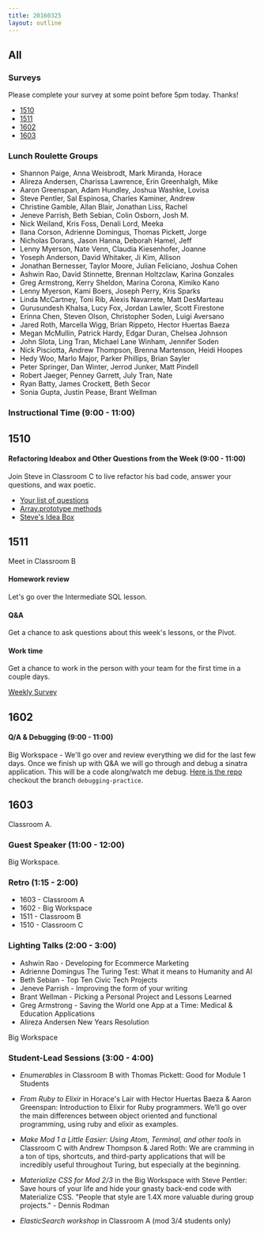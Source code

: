 ```yaml
---
title: 20160325
layout: outline
---
```


## All

### Surveys

Please complete your survey at some point before 5pm today. Thanks!

* [1510](https://docs.google.com/a/casimircreative.com/forms/d/1Rti8v123wjyPjYSv62N4ZjOp9wKxYCjwg98RS80hrtU/viewform)
* [1511](https://docs.google.com/forms/d/1g5r_woqzR1QrU0pWozcPlOJGeNeIzwWVzUYo23xbrRE/viewform)
* [1602]()
* [1603](https://docs.google.com/forms/d/1GWYXl0tUzl9vbd04u_d9CbjeYEI_hxtW1uEAC-WelZM/viewform)

### Lunch Roulette Groups
* Shannon Paige, Anna Weisbrodt, Mark Miranda, Horace
* Alireza Andersen, Charissa Lawrence, Erin Greenhalgh, Mike
* Aaron Greenspan, Adam Hundley, Joshua Washke, Lovisa
* Steve Pentler, Sal Espinosa, Charles Kaminer, Andrew
* Christine Gamble, Allan Blair, Jonathan Liss, Rachel
* Jeneve Parrish, Beth Sebian, Colin Osborn, Josh M.
* Nick Weiland, Kris Foss, Denali Lord, Meeka
* Ilana Corson, Adrienne Domingus, Thomas Pickett, Jorge
* Nicholas Dorans, Jason Hanna, Deborah Hamel, Jeff
* Lenny Myerson, Nate Venn, Claudia Kiesenhofer, Joanne
* Yoseph Anderson, David Whitaker, Ji Kim, Allison
* Jonathan Bernesser, Taylor Moore, Julian Feliciano, Joshua Cohen
* Ashwin Rao, David Stinnette, Brennan Holtzclaw, Karina Gonzales
* Greg Armstrong, Kerry Sheldon, Marina Corona, Kimiko Kano
* Lenny Myerson, Kami Boers, Joseph Perry, Kris Sparks
* Linda McCartney, Toni Rib, Alexis Navarrete, Matt DesMarteau
* Gurusundesh Khalsa, Lucy Fox, Jordan Lawler, Scott Firestone
* Erinna Chen, Steven Olson, Christopher Soden, Luigi Aversano
* Jared Roth, Marcella Wigg, Brian Rippeto, Hector Huertas Baeza
* Megan McMullin, Patrick Hardy, Edgar Duran, Chelsea Johnson
* John Slota, Ling Tran, Michael Lane Winham, Jennifer Soden
* Nick Pisciotta, Andrew Thompson, Brenna Martenson, Heidi Hoopes
* Hedy Woo, Marlo Major, Parker Phillips, Brian Sayler
* Peter Springer, Dan Winter, Jerrod Junker, Matt Pindell
* Robert Jaeger, Penney Garrett, July Tran, Nate
* Ryan Batty, James Crockett, Beth Secor
* Sonia Gupta, Justin Pease, Brant Wellman

### Instructional Time (9:00 - 11:00)

## 1510

#### Refactoring Ideabox and Other Questions from the Week (9:00 - 11:00)

Join Steve in Classroom C to live refactor his bad code, answer your questions, and wax poetic.

- [Your list of questions](https://gist.github.com/rrgayhart/6863cd83ca38686ec4fc)
- [Array.prototype methods](https://github.com/mdn/advanced-js-fundamentals-ck/tree/gh-pages/tutorials/01-array-prototype-methods)
- [Steve's Idea Box](https://github.com/stevekinney/idea-box)

## 1511

Meet in Classroom B

#### Homework review
Let's go over the Intermediate SQL lesson.

#### Q&A
Get a chance to ask questions about this week's lessons, or the Pivot.

#### Work time
Get a chance to work in the person with your team for the first time in a couple days.

[Weekly Survey](https://docs.google.com/forms/d/1g5r_woqzR1QrU0pWozcPlOJGeNeIzwWVzUYo23xbrRE/viewform)

## 1602

#### Q/A & Debugging (9:00 - 11:00)

Big Workspace -  We'll go over and review everything we did for the last few days. Once we finish up with Q&A we will go through and debug a sinatra application. This will be a code along/watch me debug. [Here is the repo](git@github.com:rwarbelow/1511_task_manager.git) checkout the branch `debugging-practice`.

## 1603

Classroom A.

### Guest Speaker (11:00 - 12:00)

Big Workspace.

### Retro (1:15 - 2:00)
* 1603 - Classroom A
* 1602 - Big Workspace
* 1511 - Classroom B
* 1510 - Classroom C

### Lighting Talks (2:00 - 3:00)

* Ashwin Rao - Developing for Ecommerce Marketing
* Adrienne Domingus The Turing Test: What it means to Humanity and AI
* Beth Sebian - Top Ten Civic Tech Projects
* Jeneve Parrish - Improving the form of your writing
* Brant Wellman - Picking a Personal Project and Lessons Learned
* Greg Armstrong - Saving the World one App at a Time: Medical & Education Applications
* Alireza Andersen New Years Resolution

Big Workspace

### Student-Lead Sessions (3:00 - 4:00)

* *Enumerables* in Classroom B with Thomas Pickett: Good for Module 1 Students

* *From Ruby to Elixir* in Horace's Lair with Hector Huertas Baeza & Aaron Greenspan: Introduction to Elixir for Ruby programmers. We’ll go over the main differences between  object oriented and functional programming, using ruby and elixir as examples.

* *Make Mod 1 a Little Easier: Using Atom, Terminal, and other tools* in Classroom C with Andrew Thompson & Jared Roth: We are cramming in a ton of tips, shortcuts, and third-party applications that will be incredibly useful throughout Turing, but especially at the beginning.

* *Materialize CSS for Mod 2/3* in the Big Workspace with Steve Pentler: Save hours of your life and hide your gnasty back-end code with Materialize CSS. "People that style are 1.4X more valuable during group projects." - Dennis Rodman

* *ElasticSearch workshop* in Classroom A (mod 3/4 students only)

